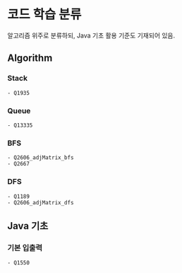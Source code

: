 # 코드 학습 분류
알고리즘 위주로 분류하되, Java 기초 활용 기준도 기재되어 있음.

## Algorithm

### Stack
    - Q1935
### Queue
    - Q13335
### BFS
    - Q2606_adjMatrix_bfs
    - Q2667
### DFS
    - Q1189
    - Q2606_adjMatrix_dfs
## Java 기초
### 기본 입출력
    - Q1550